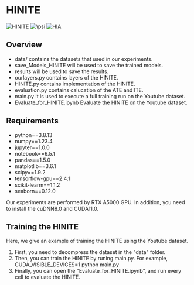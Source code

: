 # HINITE
![HINITE](https://github.com/LINXF208/HINITE/edit/main/A4.png)
![$\psi$](https://github.com/LINXF208/HINITE/edit/main/A5.png)
![HIA](https://github.com/LINXF208/HINITE/edit/main/A6.png)
## Overview
- data/ contains the datasets that used in our experiments.
- save_Models_HINITE will be used to save the trained models.
- results will be used to save the results.
- ourlayers.py contains layers of the HINITE.
- HINITE.py contains implementation of the HINITE.
- evaluation.py contains calucation of the ATE and ITE.
- main.py It is used to execute a full training run on the Youtube dataset.
- Evaluate_for_HINITE.ipynb Evaluate the HINITE on the Youtube dataset.
## Requirements
- python==3.8.13
- numpy==1.23.4
- jupyter==1.0.0
- notebook==6.5.1
- pandas==1.5.0
- matplotlib==3.6.1
- scipy==1.9.2
- tensorflow-gpu==2.4.1
- scikit-learm==1.1.2
- seaborn==0.12.0 

Our experiments are performed by RTX A5000 GPU.  In addition, you need to install the cuDNN8.0 and CUDA11.0.
## Training the HINITE
Here, we give an example of training the HINITE using the Youtube dataset.

1. First, you need to decompress the dataset in the "data" folder. 
2. Then, you can train the HINITE by runing main.py. For example, CUDA_VISIBLE_DEVICES=1 python main.py
3. Finally, you can open the "Evaluate_for_HINITE.ipynb", and run every cell to evaluate the HINITE. 




